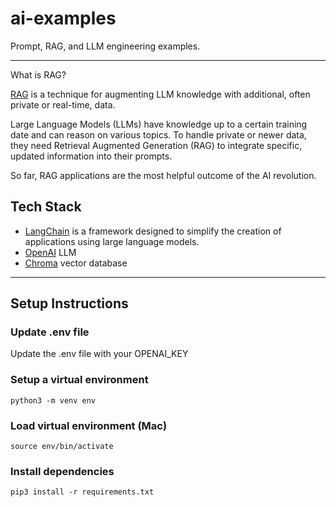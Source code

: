 # ai-examples
Prompt, RAG, and LLM engineering examples.

---
What is RAG?

[RAG](https://python.langchain.com/docs/use_cases/question_answering/) is a technique for augmenting LLM knowledge with additional, often private or real-time, data.

Large Language Models (LLMs) have knowledge up to a certain training date and can reason on various topics. To handle private or newer data, they need Retrieval Augmented Generation (RAG) to integrate specific, updated information into their prompts.

So far, RAG applications are the most helpful outcome of the AI revolution.

## Tech Stack

- [LangChain](https://www.langchain.com/) is a framework designed to simplify the creation of applications using large language models.
- [OpenAI](https://platform.openai.com/) LLM
- [Chroma](https://www.trychroma.com/) vector database
---

## Setup Instructions

### Update .env file

Update the .env file with your OPENAI_KEY

### Setup a virtual environment

`python3 -m venv env`

### Load virtual environment (Mac)

`source env/bin/activate`

### Install dependencies

`pip3 install -r requirements.txt`